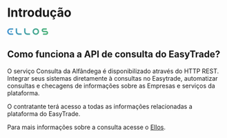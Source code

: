 # Introdução


![](./assets/Vector-1.png)


## <b>Como funciona a API de consulta do EasyTrade?</b>

O serviço Consulta da Alfândega é disponibilizado através do HTTP REST. 
Integrar seus sistemas diretamente à consultas no Easytrade, automatizar consultas e 
checagens de informações sobre as Empresas e serviços da plataforma.


O contratante terá acesso a todas as informações relacionadas a plataforma do EasyTrade.


Para mais informações sobre a consulta acesse o [Ellos](https://hom.ellos.org.br/Login).